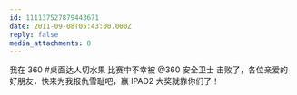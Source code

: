```yaml
---
id: 111137527879443671
date: 2011-09-08T05:43:00.000Z
reply: false
media_attachments: 0
---
```


我在 360 #桌面达人切水果 比赛中不幸被 @360 安全卫士 击败了，各位亲爱的好朋友，快来为我报仇雪耻吧，赢 IPAD2 大奖就靠你们了！ ​​​​

